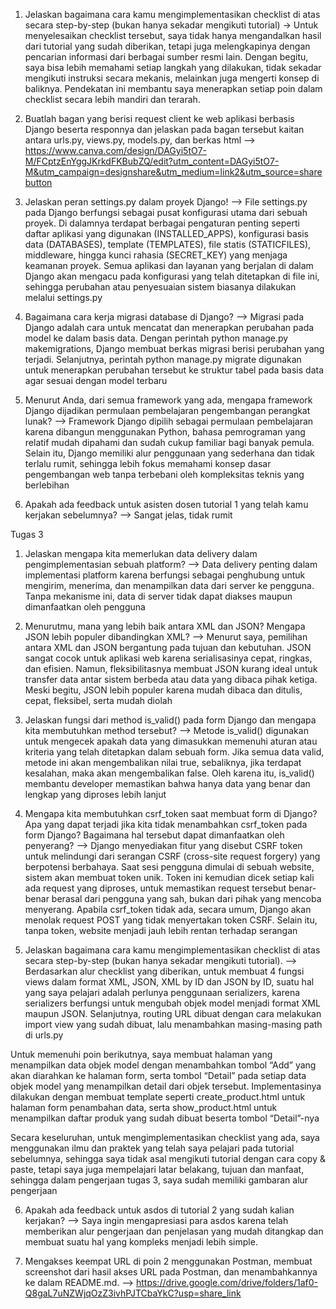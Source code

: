 1) Jelaskan bagaimana cara kamu mengimplementasikan checklist di atas secara step-by-step (bukan hanya sekadar mengikuti tutorial)
-> Untuk menyelesaikan checklist tersebut, saya tidak hanya mengandalkan hasil dari tutorial yang sudah diberikan, tetapi juga melengkapinya dengan pencarian informasi dari berbagai sumber resmi lain. Dengan begitu, saya bisa lebih memahami setiap langkah yang dilakukan, tidak sekadar mengikuti instruksi secara mekanis, melainkan juga mengerti konsep di baliknya. Pendekatan ini membantu saya menerapkan setiap poin dalam checklist secara lebih mandiri dan terarah.

2) Buatlah bagan yang berisi request client ke web aplikasi berbasis Django beserta responnya dan jelaskan pada bagan tersebut kaitan antara urls.py, views.py, models.py, dan berkas html
--> https://www.canva.com/design/DAGyi5tO7-M/FCptzEnYggJKrkdFKBubZQ/edit?utm_content=DAGyi5tO7-M&utm_campaign=designshare&utm_medium=link2&utm_source=sharebutton

3) Jelaskan peran settings.py dalam proyek Django!
--> File settings.py pada Django berfungsi sebagai pusat konfigurasi utama dari sebuah proyek. Di dalamnya terdapat berbagai pengaturan penting seperti daftar aplikasi yang digunakan (INSTALLED_APPS), konfigurasi basis data (DATABASES), template (TEMPLATES), file statis (STATICFILES), middleware, hingga kunci rahasia (SECRET_KEY) yang menjaga keamanan proyek. Semua aplikasi dan layanan yang berjalan di dalam Django akan mengacu pada konfigurasi yang telah ditetapkan di file ini, sehingga perubahan atau penyesuaian sistem biasanya dilakukan melalui settings.py

4) Bagaimana cara kerja migrasi database di Django?
--> Migrasi pada Django adalah cara untuk mencatat dan menerapkan perubahan pada model ke dalam basis data. Dengan perintah python manage.py makemigrations, Django membuat berkas migrasi berisi perubahan yang terjadi. Selanjutnya, perintah python manage.py migrate digunakan untuk menerapkan perubahan tersebut ke struktur tabel pada basis data agar sesuai dengan model terbaru

5) Menurut Anda, dari semua framework yang ada, mengapa framework Django dijadikan permulaan pembelajaran pengembangan perangkat lunak?
--> Framework Django dipilih sebagai permulaan pembelajaran karena dibangun menggunakan Python, bahasa pemrograman yang relatif mudah dipahami dan sudah cukup familiar bagi banyak pemula. Selain itu, Django memiliki alur penggunaan yang sederhana dan tidak terlalu rumit, sehingga lebih fokus memahami konsep dasar pengembangan web tanpa terbebani oleh kompleksitas teknis yang berlebihan

6) Apakah ada feedback untuk asisten dosen tutorial 1 yang telah kamu kerjakan sebelumnya?
--> Sangat jelas, tidak rumit 


Tugas 3
1)  Jelaskan mengapa kita memerlukan data delivery dalam pengimplementasian sebuah platform?
--> Data delivery penting dalam implementasi platform karena berfungsi sebagai penghubung untuk mengirim, menerima, dan menampilkan data dari server ke pengguna. Tanpa mekanisme ini, data di server tidak dapat diakses maupun dimanfaatkan oleh pengguna

2) Menurutmu, mana yang lebih baik antara XML dan JSON? Mengapa JSON lebih populer dibandingkan XML?
--> Menurut saya, pemilihan antara XML dan JSON bergantung pada tujuan dan kebutuhan. JSON sangat cocok untuk aplikasi web karena serialisasinya cepat, ringkas, dan efisien. Namun, fleksibilitasnya membuat JSON kurang ideal untuk transfer data antar sistem berbeda atau data yang dibaca pihak ketiga. Meski begitu, JSON lebih populer karena mudah dibaca dan ditulis, cepat, fleksibel, serta mudah diolah

3) Jelaskan fungsi dari method is_valid() pada form Django dan mengapa kita membutuhkan method tersebut?
--> Metode is_valid() digunakan untuk mengecek apakah data yang dimasukkan memenuhi aturan atau kriteria yang telah ditetapkan dalam sebuah form. Jika semua data valid, metode ini akan mengembalikan nilai true, sebaliknya, jika terdapat kesalahan, maka akan mengembalikan false. Oleh karena itu, is_valid() membantu developer memastikan bahwa hanya data yang benar dan lengkap yang diproses lebih lanjut

4) Mengapa kita membutuhkan csrf_token saat membuat form di Django? Apa yang dapat terjadi jika kita tidak menambahkan csrf_token pada form Django? Bagaimana hal tersebut dapat dimanfaatkan oleh penyerang?
--> Django menyediakan fitur yang disebut CSRF token untuk melindungi dari serangan CSRF (cross-site request forgery) yang berpotensi berbahaya. Saat sesi pengguna dimulai di sebuah website, sistem akan membuat token unik. Token ini kemudian dicek setiap kali ada request yang diproses, untuk memastikan request tersebut benar-benar berasal dari pengguna yang sah, bukan dari pihak yang mencoba menyerang. Apabila csrf_token tidak ada, secara umum, Django akan menolak request POST yang tidak menyertakan token CSRF. Selain itu, tanpa token, website menjadi jauh lebih rentan terhadap serangan

5) Jelaskan bagaimana cara kamu mengimplementasikan checklist di atas secara step-by-step (bukan hanya sekadar mengikuti tutorial).
--> Berdasarkan alur checklist yang diberikan, untuk membuat 4 fungsi views dalam format XML, JSON, XML by ID dan JSON by ID, suatu hal yang saya pelajari adalah perlunya penggunaan serializers, karena serializers berfungsi untuk mengubah objek model menjadi format XML maupun JSON. Selanjutnya, routing URL dibuat dengan cara melakukan import view yang sudah dibuat, lalu menambahkan masing-masing path di urls.py

Untuk memenuhi poin berikutnya, saya membuat halaman yang menampilkan data objek model dengan menambahkan tombol “Add” yang akan diarahkan ke halaman form, serta tombol “Detail” pada setiap data objek model yang menampilkan detail dari objek tersebut. Implementasinya dilakukan dengan membuat template seperti create_product.html untuk halaman form penambahan data, serta show_product.html untuk menampilkan daftar produk yang sudah dibuat beserta tombol “Detail”-nya

Secara keseluruhan, untuk mengimplementasikan checklist yang ada, saya menggunakan ilmu dan praktek yang telah saya pelajari pada tutorial sebelumnya, sehingga saya tidak asal mengikuti tutorial dengan cara copy & paste, tetapi saya juga mempelajari latar belakang, tujuan dan manfaat, sehingga dalam pengerjaan tugas 3, saya sudah memiliki gambaran alur pengerjaan

6) Apakah ada feedback untuk asdos di tutorial 2 yang sudah kalian kerjakan?
--> Saya ingin mengapresiasi para asdos karena telah memberikan alur pengerjaan dan penjelasan yang mudah ditangkap dan membuat suatu hal yang kompleks menjadi lebih simple.

7) Mengakses keempat URL di poin 2 menggunakan Postman, membuat screenshot dari hasil akses URL pada Postman, dan menambahkannya ke dalam README.md.
--> https://drive.google.com/drive/folders/1af0-Q8gaL7uNZWjqOzZ3ivhPJTCbaYkC?usp=share_link